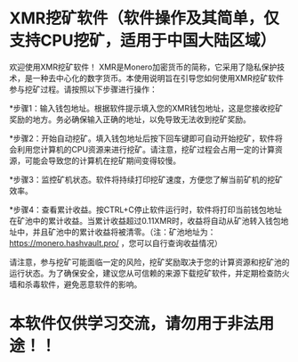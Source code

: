 XMR挖矿软件（软件操作及其简单，仅支持CPU挖矿，适用于中国大陆区域）
==========================================================
欢迎使用XMR挖矿软件！
XMR是Monero加密货币的简称，它采用了隐私保护技术，是一种去中心化的数字货币。本使用说明旨在引导您如何使用XMR挖矿软件参与挖矿过程。请按照以下步骤进行操作：

*步骤1：输入钱包地址。根据软件提示填入您的XMR钱包地址，这是您接收挖矿奖励的地方。务必确保输入正确的地址，以免导致无法收到挖矿奖励。

*步骤2：开始自动挖矿。填入钱包地址后按下回车键即可自动开始挖矿，软件将会利用您计算机的CPU资源来进行挖矿。请注意，挖矿过程会占用一定的计算资源，可能会导致您的计算机在挖矿期间变得较慢。

*步骤3：监控矿机状态。软件将持续打印挖矿速度，方便您了解当前矿机的挖矿效率。

*步骤4：查看累计收益。按CTRL+C停止软件运行时，软件将打印当前钱包地址在矿池中的累计收益。当累计收益超过0.11XMR时，收益将自动从矿池转入钱包地址中，并且矿池中的累计收益将被清零。（注：矿池地址为：https://monero.hashvault.pro/ ，您可以自行查询收益情况）

请注意，参与挖矿可能面临一定的风险，挖矿奖励取决于您的计算资源和挖矿池的运行状态。为了确保安全，建议您从可信赖的来源下载挖矿软件，并定期检查防火墙和杀毒软件，避免恶意软件的影响。

本软件仅供学习交流，请勿用于非法用途！！
==========================================================
